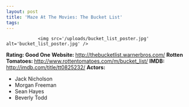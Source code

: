 ```yaml
---
layout: post
title: 'Maze At The Movies: The Bucket List'
tags:
---
```



                <img src='/uploads/bucket_list_poster.jpg' alt='bucket_list_poster.jpg' />
<p><strong>Rating: Good One</strong>
<strong>Website: </strong><a href="http://thebucketlist.warnerbros.com/"><a href="http://thebucketlist.warnerbros.com/">http://thebucketlist.warnerbros.com/</a></a>
<strong>Rotten Tomatoes: </strong><a href="http://www.rottentomatoes.com/m/bucket_list/"><a href="http://www.rottentomatoes.com/m/bucket_list/">http://www.rottentomatoes.com/m/bucket_list/</a></a>
<strong>IMDB: </strong><a href="http://imdb.com/title/tt0825232/"><a href="http://imdb.com/title/tt0825232/">http://imdb.com/title/tt0825232/</a></a>
<strong>Actors: </strong></p>
<ul>
<li>Jack Nicholson</li>
<li>Morgan Freeman</li>
<li>Sean Hayes</li>
<li>Beverly Todd</li>
</ul>
